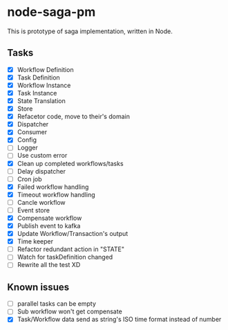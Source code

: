 # node-saga-pm

This is prototype of saga implementation, written in Node.

## Tasks

- [x] Workflow Definition
- [x] Task Definition
- [x] Workflow Instance
- [x] Task Instance
- [x] State Translation
- [x] Store
- [x] Refacetor code, move to their's domain
- [x] Dispatcher
- [x] Consumer
- [x] Config
- [ ] Logger
- [ ] Use custom error
- [x] Clean up completed workflows/tasks
- [ ] Delay dispatcher
- [ ] Cron job
- [x] Failed workflow handling
- [x] Timeout workflow handling
- [ ] Cancle workflow
- [ ] Event store
- [x] Compensate workflow
- [x] Publish event to kafka
- [x] Update Workflow/Transaction's output
- [x] Time keeper
- [ ] Refactor redundant action in "STATE"
- [ ] Watch for taskDefinition changed
- [ ] Rewrite all the test XD

## Known issues

- [ ] parallel tasks can be empty
- [ ] Sub workflow won't get compensate
- [x] Task/Workflow data send as string's ISO time format instead of number
